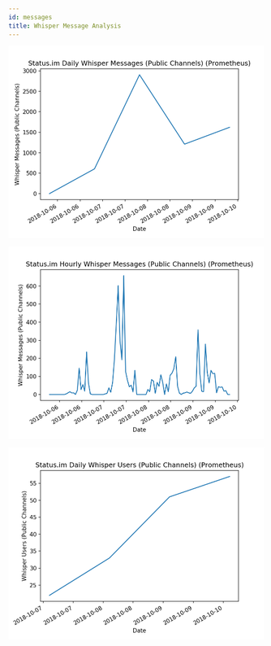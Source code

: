 ```yaml
---
id: messages
title: Whisper Message Analysis
---
```


![Whisper Messages Daily](../docs/thumbnails/whisper_messages_daily.png)

![Whisper Messages Hourly](../docs/thumbnails/whisper_messages_hourly.png)

![Whisper Daily Users](../docs/thumbnails/whisper_distinct_users_daily.png)